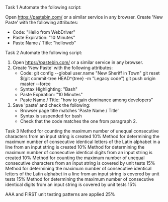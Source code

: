 Task 1
Automate the following script:


Open https://pastebin.com/ or a similar service in any browser.
Create 'New Paste' with the following attributes:

* Code: "Hello from WebDriver"
* Paste Expiration: "10 Minutes"
* Paste Name / Title: "helloweb"


Task 2
Automate the following script:


1. Open https://pastebin.com/ or a similar service in any browser.
2. Create 'New Paste' with the following attributes:
    * Code:
      git config --global user.name  "New Sheriff in Town"
      git reset $(git commit-tree HEAD^{tree} -m "Legacy code")
      git push origin master --force
    * Syntax Highlighting: "Bash"
    * Paste Expiration: "10 Minutes"
    * Paste Name / Title: "how to gain dominance among developers"
3. Save 'paste' and check the following:
    * Browser page title matches 'Paste Name / Title'
    * Syntax is suspended for bash
    * Check that the code matches the one from paragraph 2.


Task 3
Method for counting the maximum number of unequal consecutive characters from an input string is created	10%
Method for determining the maximum number of consecutive identical letters of the Latin alphabet in a line from an input string is created	10%
Method for determining the maximum number of consecutive identical digits from an input string is created	10%
Method for counting the maximum number of unequal consecutive characters from an input string is covered by unit tests	15%
Method for determining the maximum number of consecutive identical letters of the Latin alphabet in a line from an input string is covered by unit tests	15%
Method for determining the maximum number of consecutive identical digits from an input string is covered by unit tests	15%

AAA and FIRST unit testing patterns are applied	25%
